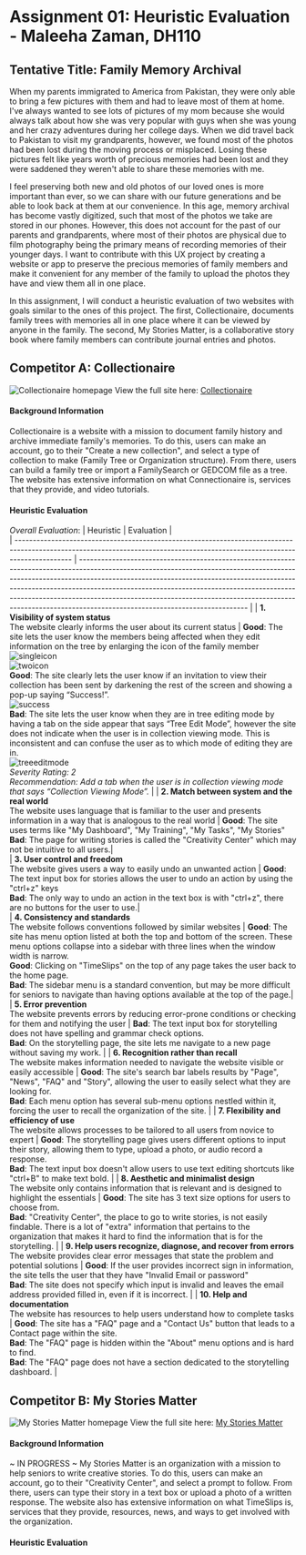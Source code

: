 # Assignment 01: Heuristic Evaluation - Maleeha Zaman, DH110
## Tentative Title: Family Memory Archival 
When my parents immigrated to America from Pakistan, they were only able to bring a few pictures with them and had to leave most of them at home. I've always wanted to see lots of pictures of my mom because she would always talk about how she was very popular with guys when she was young and her crazy adventures during her college days. When we did travel back to Pakistan to visit my grandparents, however, we found most of the photos had been lost during the moving process or misplaced. Losing these pictures felt like years worth of precious memories had been lost and they were saddened they weren't able to share these memories with me. 

I feel preserving both new and old photos of our loved ones is more important than ever, so we can share with our future generations and be able to look back at them at our convenience. In this age, memory archival has become vastly digitized, such that most of the photos we take are stored in our phones. However, this does not account for the past of our parents and grandparents, where most of their photos are physical due to film photography being the primary means of recording memories of their younger days. I want to contribute with this UX project by creating a website or app to preserve the precious memories of family members and make it convenient for any member of the family to upload the photos they have and view them all in one place. 

In this assignment, I will conduct a heuristic evaluation of two websites with goals similar to the ones of this project. The first, Collectionaire, documents family trees with memories all in one place where it can be viewed by anyone in the family. The second, My Stories Matter, is a collaborative story book where family members can contribute journal entries and photos. 

## Competitor A: Collectionaire
![Collectionaire homepage](collectionaire-screenshot.png)
View the full site here: [Collectionaire](https://collectionaire.com/)
#### Background Information
Collectionaire is a website with a mission to document family history and archive immediate family's memories. To do this, users can make an account, go to their "Create a new collection", and select a type of collection to make (Family Tree or Organization structure). From there, users can build a family tree or import a FamilySearch or GEDCOM file as a tree. The website has extensive information on what Connectionaire is, services that they provide, and video tutorials. 
#### Heuristic Evaluation
_Overall Evaluation_: 
| Heuristic | Evaluation |                                                                                                                                                                                                                                                                                                                                  
| --------------------------------------------------------------------------------------------------------------------------------------------------------------------------- | ---------------------------------------------------------------------------------------------------------------------------------------------------------------------------------------------------------------------------------------------------------------------------------------------------------------------------------------------------------------------------------------------------------------------------------------------------- | 
| **1\. Visibility of system status**<br>The website clearly informs the user about its current status | **Good**: The site lets the user know the members being affected when they edit information on the tree by enlarging the icon of the family member<br>![singleicon](h1_singleiconenlargement.png)<br>![twoicon](h1_twoiconenlargement.png)<br>**Good**: The site clearly lets the user know if an invitation to view their collection has been sent by darkening the rest of the screen and showing a pop-up saying “Success!”.<br>![success](h1_success.png)<br>**Bad**: The site lets the user know when they are in tree editing mode by having a tab on the side appear that says “Tree Edit Mode”, however the site does not indicate when the user is in collection viewing mode. This is inconsistent and can confuse the user as to which mode of editing they are in.<br>![treeeditmode](h1_treeeditingmode.png)<br>_Severity Rating: 2_<br>_Recommendation: Add a tab when the user is in collection viewing mode that says “Collection Viewing Mode”._ |
| **2\. Match between system and the real world**<br>The website uses language that is familiar to the user and presents information in a way that is analogous to the real world | **Good**: The site uses terms like "My Dashboard", "My Training", "My Tasks", "My Stories"<br>**Bad**: The page for writing stories is called the "Creativity Center" which may not be intuitive to all users.|                                                                                                           
| **3\. User control and freedom**<br>The website gives users a way to easily undo an unwanted action                                                                             | **Good**: The text input box for stories allows the user to undo an action by using the "ctrl+z" keys<br>**Bad**: The only way to undo an action in the text box is with "ctrl+z", there are no buttons for the user to use.|                                                                                                   
| **4\. Consistency and standards**<br>The website follows conventions followed by similar websites                                                                               | **Good**: The site has menu option listed at both the top and bottom of the screen. These menu options collapse into a sidebar with three lines when the window width is narrow.<br>**Good**: Clicking on "TimeSlips" on the top of any page takes the user back to the home page.<br>**Bad**: The sidebar menu is a standard convention, but may be more difficult for seniors to navigate than having options available at the top of the page.| 
| **5\. Error prevention**<br>The website prevents errors by reducing error-prone conditions or checking for them and notifying the user                                          | **Bad**: The text input box for storytelling does not have spelling and grammar check options.<br>**Bad**: On the storytelling page, the site lets me navigate to a new page without saving my work.                                                                                                                                                                                                                                                         | 
| **6\. Recognition rather than recall**<br>The website makes information needed to navigate the website visible or easily accessible                                             | **Good**: The site's search bar labels results by "Page", "News", "FAQ" and "Story", allowing the user to easily select what they are looking for. <br>**Bad**: Each menu option has several sub-menu options nestled within it, forcing the user to recall the organization of the site.                                                                                                                                                                     | 
| **7\. Flexibility and efficiency of use**<br>The website allows processes to be tailored to all users from novice to expert                                                     | **Good**: The storytelling page gives users different options to input their story, allowing them to type, upload a photo, or audio record a response.<br>**Bad**: The text input box doesn't allow users to use text editing shortcuts like "ctrl+B" to make text bold.                                                                                                                                                                                      | 
| **8\. Aesthetic and minimalist design**<br>The website only contains information that is relevant and is designed to highlight the essentials                                   | **Good**: The site has 3 text size options for users to choose from.<br>**Bad**: "Creativity Center", the place to go to write stories, is not easily findable. There is a lot of "extra" information that pertains to the organization that makes it hard to find the information that is for the storytelling.                                                                                                                                              | 
| **9\. Help users recognize, diagnose, and recover from errors**<br>The website provides clear error messages that state the problem and potential solutions                     | **Good**: If the user provides incorrect sign in information, the site tells the user that they have "Invalid Email or password"<br>**Bad**: The site does not specify which input is invalid and leaves the email address provided filled in, even if it is incorrect.                                                                                                                                                                                       | 
| **10\. Help and documentation**<br>The website has resources to help users understand how to complete tasks                                                                     | **Good**: The site has a "FAQ" page and a "Contact Us" button that leads to a Contact page within the site.<br>**Bad**: The "FAQ" page is hidden within the "About" menu options and is hard to find.<br>**Bad**: The "FAQ" page does not have a section dedicated to the storytelling dashboard.                                                                                                                                                                 | 


## Competitor B: My Stories Matter
![My Stories Matter homepage](mystoriesmatter-screenshot.png)
View the full site here: [My Stories Matter](https://www.mystoriesmatter.com/)
#### Background Information
~ IN PROGRESS ~
My Stories Matter is an organization with a mission to help seniors to write creative stories. To do this, users can make an account, go to their "Creativity Center", and select a prompt to follow. From there, users can type their story in a text box or upload a photo of a written response. The website also has extensive information on what TimeSlips is, services that they provide, resources, news, and ways to get involved with the organization.
#### Heuristic Evaluation
